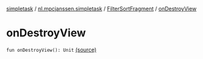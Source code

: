 [simpletask](../../index.md) / [nl.mpcjanssen.simpletask](../index.md) / [FilterSortFragment](index.md) / [onDestroyView](.)

# onDestroyView

`fun onDestroyView(): Unit` [(source)](https://github.com/mpcjanssen/simpletask-android/blob/master/src/main/java/nl/mpcjanssen/simpletask/FilterSortFragment.kt#L135)
